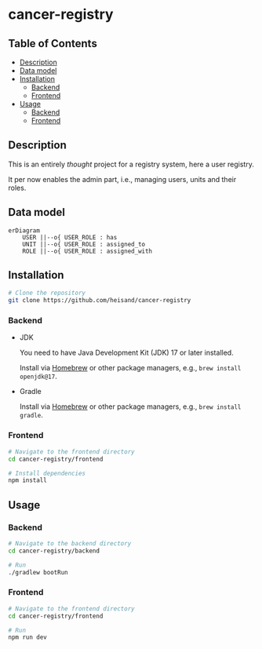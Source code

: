 # cancer-registry

## Table of Contents
  - [Description](#description)
  - [Data model](#data-model)
  - [Installation](#installation)
    - [Backend](#backend)
    - [Frontend](#frontend)
  - [Usage](#usage)
    - [Backend](#backend-1)
    - [Frontend](#frontend-1)

## Description

This is an entirely _thought_ project for a registry system, here a user registry. 

It per now enables the admin part, i.e., managing users, units and their roles.

## Data model

```mermaid
erDiagram    
    USER ||--o{ USER_ROLE : has
    UNIT ||--o{ USER_ROLE : assigned_to
    ROLE ||--o{ USER_ROLE : assigned_with
```

## Installation

```bash
# Clone the repository
git clone https://github.com/heisand/cancer-registry
```

### Backend
 - JDK

   You need to have Java Development Kit (JDK) 17 or later installed.

   Install via [Homebrew](https://brew.sh/) or other package managers, e.g., `brew install openjdk@17`.

 - Gradle

   Install via [Homebrew](https://brew.sh/) or other package managers, e.g., `brew install gradle`.

### Frontend

```bash
# Navigate to the frontend directory
cd cancer-registry/frontend

# Install dependencies
npm install
```

## Usage

### Backend

```bash
# Navigate to the backend directory
cd cancer-registry/backend

# Run
./gradlew bootRun
```

### Frontend

```bash
# Navigate to the frontend directory
cd cancer-registry/frontend

# Run
npm run dev
```
